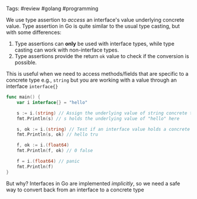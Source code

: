 Tags: #review #golang #programming 

We use type assertion to *access* an interface's value underlying concrete value. Type assertion in Go is quite similar to the usual type casting, but with some differences:

1. Type assertions can **only** be used with interface types, while type casting can work with non-interface types.
2. Type assertions provide the return `ok` value to check if the conversion is possible.

This is useful when we need to access methods/fields that are specific to a concrete type e.g., `string` but you are working with a value through an interface `interface{}`

```go
func main() {
	var i interface{} = "hello"

	s := i.(string) // Assign the underlying value of string concrete type
	fmt.Println(s) // s holds the underlying value of "hello" here

	s, ok := i.(string) // Test if an interface value holds a concrete type
	fmt.Println(s, ok) // hello tru

	f, ok := i.(float64)
	fmt.Println(f, ok) // 0 false

	f = i.(float64) // panic
	fmt.Println(f)
}

```

But why? Interfaces in Go are implemented *implicitly*, so we need a safe way to convert back from an interface to a concrete type
